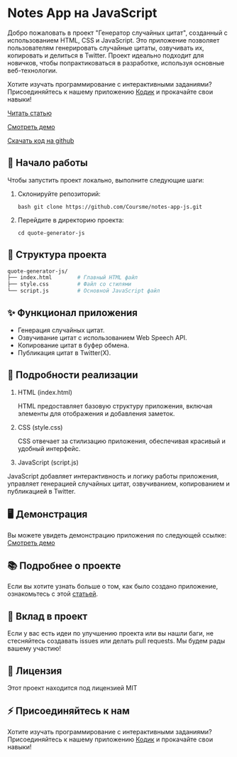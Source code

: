 # Notes App на JavaScript

Добро пожаловать в проект "Генератор случайных цитат", созданный с использованием HTML, CSS и JavaScript. Это приложение позволяет пользователям генерировать случайные цитаты, озвучивать их, копировать и делиться в Twitter. Проект идеально подходит для новичков, чтобы попрактиковаться в разработке, используя основные веб-технологии.

Хотите изучать программирование с интерактивными заданиями? Присоединяйтесь к нашему приложению [Кодик](https://t.me/coursme) и прокачайте свои навыки!

[Читать статью](https://coursme.com/article/generator-sluchaynyh-citat-na-html-css-i-javascript----rukovodstvo-dlya-novichkov)

[Смотреть демо](https://coursme.github.io/app-random-quote-generator/)

[Скачать код на github](https://github.com/Coursme/app-random-quote-generator)

## 🚀 Начало работы

Чтобы запустить проект локально, выполните следующие шаги:

1. Склонируйте репозиторий:

   ```bash git clone https://github.com/Coursme/notes-app-js.git ```


2. Перейдите в директорию проекта:

   ```cd quote-generator-js```


## 📂 Структура проекта

 ```bash
quote-generator-js/
├── index.html        # Главный HTML файл
├── style.css         # Файл со стилями
└── script.js         # Основной JavaScript файл
```


## ✨ Функционал приложения

- Генерация случайных цитат.
- Озвучивание цитат с использованием Web Speech API.
- Копирование цитат в буфер обмена.
- Публикация цитат в Twitter(X).

## 🔧 Подробности реализации
1. HTML (index.html)

   HTML предоставляет базовую структуру приложения, включая элементы для отображения и добавления заметок.

3. CSS (style.css)

   CSS отвечает за стилизацию приложения, обеспечивая красивый и удобный интерфейс.

3. JavaScript (script.js)

JavaScript добавляет интерактивность и логику работы приложения, управляет генерацией случайных цитат, озвучиванием, копированием и публикацией в Twitter.


## 🖥️ Демонстрация

Вы можете увидеть демонстрацию приложения по следующей ссылке: [Смотреть демо](https://coursme.github.io/app-random-quote-generator/)

## 📚 Подробнее о проекте

Если вы хотите узнать больше о том, как было создано приложение, ознакомьтесь с этой [статьей](https://coursme.com/article/generator-sluchaynyh-citat-na-html-css-i-javascript----rukovodstvo-dlya-novichkov).

## 🤝 Вклад в проект

Если у вас есть идеи по улучшению проекта или вы нашли баги, не стесняйтесь создавать issues или делать pull requests. Мы будем рады вашему участию!

## 📄 Лицензия

Этот проект находится под лицензией MIT

## ⚡️ Присоединяйтесь к нам

Хотите изучать программирование с интерактивными заданиями? Присоединяйтесь к нашему приложению [Кодик](https://t.me/coursme) и прокачайте свои навыки!




